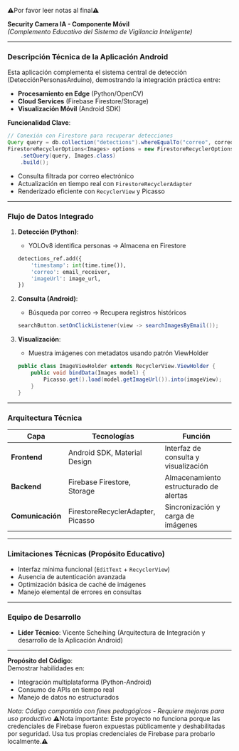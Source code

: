 ⚠️Por favor leer notas al final⚠️

**Security Camera IA - Componente Móvil**  
*(Complemento Educativo del Sistema de Vigilancia Inteligente)*  

---

### **Descripción Técnica de la Aplicación Android**  
Esta aplicación complementa el sistema central de detección (DetecciónPersonasArduino), demostrando la integración práctica entre:  
- **Procesamiento en Edge** (Python/OpenCV)  
- **Cloud Services** (Firebase Firestore/Storage)  
- **Visualización Móvil** (Android SDK)  

**Funcionalidad Clave**:  
```java
// Conexión con Firestore para recuperar detecciones
Query query = db.collection("detections").whereEqualTo("correo", correo.toLowerCase());
FirestoreRecyclerOptions<Images> options = new FirestoreRecyclerOptions.Builder<Images>()
    .setQuery(query, Images.class)
    .build();
```
- Consulta filtrada por correo electrónico  
- Actualización en tiempo real con `FirestoreRecyclerAdapter`  
- Renderizado eficiente con `RecyclerView` y Picasso  

---

### **Flujo de Datos Integrado**  
1. **Detección (Python)**:  
   - YOLOv8 identifica personas → Almacena en Firestore  
   ```python
   detections_ref.add({
       'timestamp': int(time.time()),
       'correo': email_receiver,
       'imageUrl': image_url,
   })
   ```

2. **Consulta (Android)**:  
   - Búsqueda por correo → Recupera registros históricos  
   ```java
   searchButton.setOnClickListener(view -> searchImagesByEmail());
   ```

3. **Visualización**:  
   - Muestra imágenes con metadatos usando patrón ViewHolder  
   ```java
   public class ImageViewHolder extends RecyclerView.ViewHolder {
       public void bindData(Images model) {
           Picasso.get().load(model.getImageUrl()).into(imageView);
       }
   }
   ```

---

### **Arquitectura Técnica**  
| Capa | Tecnologías | Función |  
|------|-------------|---------|  
| **Frontend** | Android SDK, Material Design | Interfaz de consulta y visualización |  
| **Backend** | Firebase Firestore, Storage | Almacenamiento estructurado de alertas |  
| **Comunicación** | FirestoreRecyclerAdapter, Picasso | Sincronización y carga de imágenes |  

---

### **Limitaciones Técnicas (Propósito Educativo)**  
- Interfaz mínima funcional (`EditText` + `RecyclerView`)  
- Ausencia de autenticación avanzada  
- Optimización básica de caché de imágenes  
- Manejo elemental de errores en consultas  

---

### **Equipo de Desarrollo**  
- **Líder Técnico**: Vicente Scheihing (Arquitectura de Integración y desarrollo de la Aplicación Android)  

---

**Propósito del Código**:  
Demostrar habilidades en:  
- Integración multiplataforma (Python-Android)  
- Consumo de APIs en tiempo real  
- Manejo de datos no estructurados  

*Nota: Código compartido con fines pedagógicos - Requiere mejoras para uso productivo*
⚠️Nota importante: Este proyecto no funciona porque las credenciales de Firebase fueron expuestas públicamente y deshabilitadas por seguridad. Usa tus propias credenciales de Firebase para probarlo localmente.⚠️
